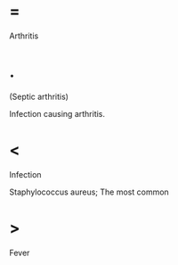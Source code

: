 # =

Arthritis

# .

(Septic arthritis)

Infection causing arthritis.

# <

Infection

Staphylococcus aureus; The most common

# >

Fever
